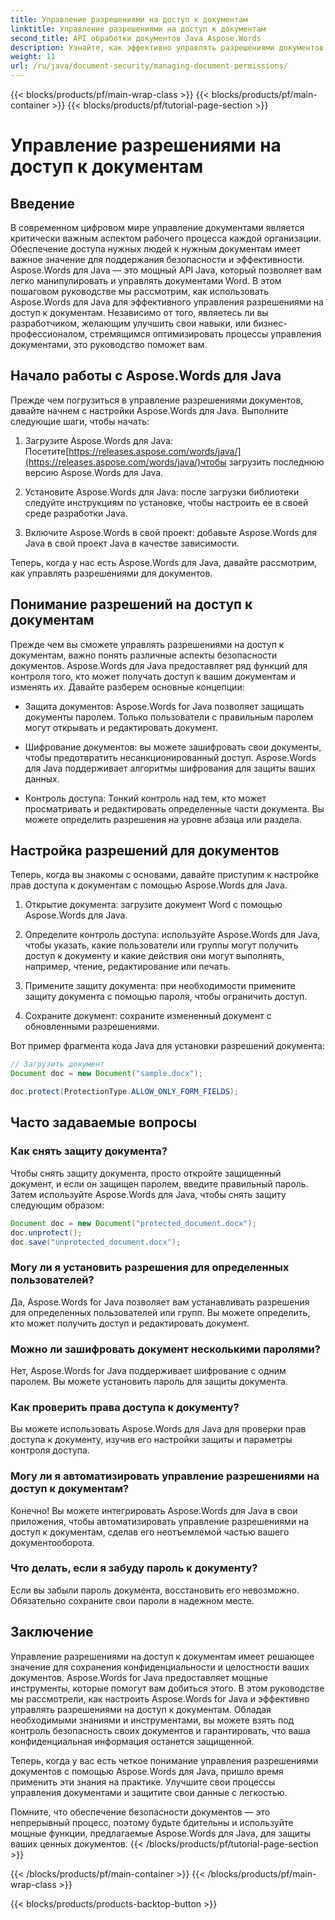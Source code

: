 ```yaml
---
title: Управление разрешениями на доступ к документам
linktitle: Управление разрешениями на доступ к документам
second_title: API обработки документов Java Aspose.Words
description: Узнайте, как эффективно управлять разрешениями документов с помощью Aspose.Words для Java. Это всеобъемлющее руководство содержит пошаговые инструкции и примеры исходного кода.
weight: 11
url: /ru/java/document-security/managing-document-permissions/
---
```


{{< blocks/products/pf/main-wrap-class >}}
{{< blocks/products/pf/main-container >}}
{{< blocks/products/pf/tutorial-page-section >}}

# Управление разрешениями на доступ к документам


## Введение

В современном цифровом мире управление документами является критически важным аспектом рабочего процесса каждой организации. Обеспечение доступа нужных людей к нужным документам имеет важное значение для поддержания безопасности и эффективности. Aspose.Words для Java — это мощный API Java, который позволяет вам легко манипулировать и управлять документами Word. В этом пошаговом руководстве мы рассмотрим, как использовать Aspose.Words для Java для эффективного управления разрешениями на доступ к документам. Независимо от того, являетесь ли вы разработчиком, желающим улучшить свои навыки, или бизнес-профессионалом, стремящимся оптимизировать процессы управления документами, это руководство поможет вам.

## Начало работы с Aspose.Words для Java

Прежде чем погрузиться в управление разрешениями документов, давайте начнем с настройки Aspose.Words для Java. Выполните следующие шаги, чтобы начать:

1.  Загрузите Aspose.Words для Java: Посетите[https://releases.aspose.com/words/java/](https://releases.aspose.com/words/java/)чтобы загрузить последнюю версию Aspose.Words для Java.

2. Установите Aspose.Words для Java: после загрузки библиотеки следуйте инструкциям по установке, чтобы настроить ее в своей среде разработки Java.

3. Включите Aspose.Words в свой проект: добавьте Aspose.Words для Java в свой проект Java в качестве зависимости.

Теперь, когда у нас есть Aspose.Words для Java, давайте рассмотрим, как управлять разрешениями для документов.

## Понимание разрешений на доступ к документам

Прежде чем вы сможете управлять разрешениями на доступ к документам, важно понять различные аспекты безопасности документов. Aspose.Words для Java предоставляет ряд функций для контроля того, кто может получать доступ к вашим документам и изменять их. Давайте разберем основные концепции:

- Защита документов: Aspose.Words for Java позволяет защищать документы паролем. Только пользователи с правильным паролем могут открывать и редактировать документ.

- Шифрование документов: вы можете зашифровать свои документы, чтобы предотвратить несанкционированный доступ. Aspose.Words для Java поддерживает алгоритмы шифрования для защиты ваших данных.

- Контроль доступа: Тонкий контроль над тем, кто может просматривать и редактировать определенные части документа. Вы можете определить разрешения на уровне абзаца или раздела.

## Настройка разрешений для документов

Теперь, когда вы знакомы с основами, давайте приступим к настройке прав доступа к документам с помощью Aspose.Words для Java.

1. Открытие документа: загрузите документ Word с помощью Aspose.Words для Java.

2. Определите контроль доступа: используйте Aspose.Words для Java, чтобы указать, какие пользователи или группы могут получить доступ к документу и какие действия они могут выполнять, например, чтение, редактирование или печать.

3. Примените защиту документа: при необходимости примените защиту документа с помощью пароля, чтобы ограничить доступ.

4. Сохраните документ: сохраните измененный документ с обновленными разрешениями.

Вот пример фрагмента кода Java для установки разрешений документа:

```java
// Загрузить документ
Document doc = new Document("sample.docx");

doc.protect(ProtectionType.ALLOW_ONLY_FORM_FIELDS);
```

## Часто задаваемые вопросы

### Как снять защиту документа?

Чтобы снять защиту документа, просто откройте защищенный документ, и если он защищен паролем, введите правильный пароль. Затем используйте Aspose.Words для Java, чтобы снять защиту следующим образом:

```java
Document doc = new Document("protected_document.docx");
doc.unprotect();
doc.save("unprotected_document.docx");
```

### Могу ли я установить разрешения для определенных пользователей?

Да, Aspose.Words for Java позволяет вам устанавливать разрешения для определенных пользователей или групп. Вы можете определить, кто может получить доступ и редактировать документ.

### Можно ли зашифровать документ несколькими паролями?

Нет, Aspose.Words for Java поддерживает шифрование с одним паролем. Вы можете установить пароль для защиты документа.

### Как проверить права доступа к документу?

Вы можете использовать Aspose.Words для Java для проверки прав доступа к документу, изучив его настройки защиты и параметры контроля доступа.

### Могу ли я автоматизировать управление разрешениями на доступ к документам?

Конечно! Вы можете интегрировать Aspose.Words для Java в свои приложения, чтобы автоматизировать управление разрешениями на доступ к документам, сделав его неотъемлемой частью вашего документооборота.

### Что делать, если я забуду пароль к документу?

Если вы забыли пароль документа, восстановить его невозможно. Обязательно сохраните свои пароли в надежном месте.

## Заключение

Управление разрешениями на доступ к документам имеет решающее значение для сохранения конфиденциальности и целостности ваших документов. Aspose.Words for Java предоставляет мощные инструменты, которые помогут вам добиться этого. В этом руководстве мы рассмотрели, как настроить Aspose.Words for Java и эффективно управлять разрешениями на доступ к документам. Обладая необходимыми знаниями и инструментами, вы можете взять под контроль безопасность своих документов и гарантировать, что ваша конфиденциальная информация останется защищенной.

Теперь, когда у вас есть четкое понимание управления разрешениями документов с помощью Aspose.Words для Java, пришло время применить эти знания на практике. Улучшите свои процессы управления документами и защитите свои данные с легкостью.

Помните, что обеспечение безопасности документов — это непрерывный процесс, поэтому будьте бдительны и используйте мощные функции, предлагаемые Aspose.Words для Java, для защиты ваших ценных документов.
{{< /blocks/products/pf/tutorial-page-section >}}

{{< /blocks/products/pf/main-container >}}
{{< /blocks/products/pf/main-wrap-class >}}

{{< blocks/products/products-backtop-button >}}
